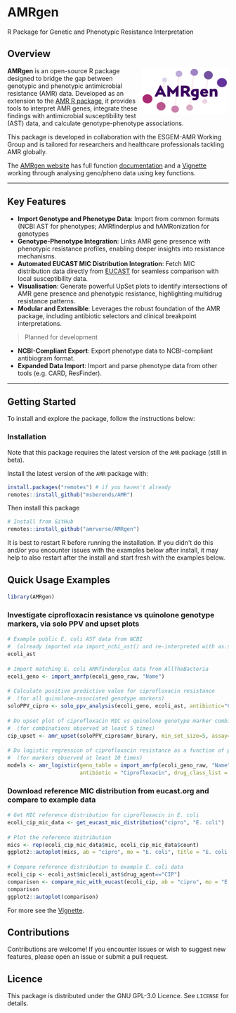 # AMRgen

R Package for Genetic and Phenotypic Resistance Interpretation 

## Overview

<img src="logo.png" width="200" align="right" alt="AMRgen">

**AMRgen** is an open-source R package designed to bridge the gap between genotypic and phenotypic antimicrobial resistance (AMR) data. Developed as an extension to the [AMR R package](https://github.com/msberends/AMR), it provides tools to interpret AMR genes, integrate these findings with antimicrobial susceptibility test (AST) data, and calculate genotype-phenotype associations.

This package is developed in collaboration with the ESGEM-AMR Working Group and is tailored for researchers and healthcare professionals tackling AMR globally.

The [AMRgen website](https://amrverse.github.io/AMRgen/index.html) has full function [documentation](https://amrverse.github.io/AMRgen/reference/index.html) and a [Vignette](https://amrverse.github.io/AMRgen/articles/AnalysingGenoPhenoData.html) working through analysing geno/pheno data using key functions.

------------------------------------------------------------------------

## Key Features

-   **Import Genotype and Phenotype Data**: Import from common formats (NCBI AST for phenotypes; AMRfinderplus and hAMRonization for genotypes
-   **Genotype-Phenotype Integration**: Links AMR gene presence with phenotypic resistance profiles, enabling deeper insights into resistance mechanisms.
-   **Automated EUCAST MIC Distribution Integration**: Fetch MIC distribution data directly from [EUCAST](https://mic.eucast.org) for seamless comparison with local susceptibility data.
-   **Visualisation**: Generate powerful UpSet plots to identify intersections of AMR gene presence and phenotypic resistance, highlighting multidrug resistance patterns.
-   **Modular and Extensible**: Leverages the robust foundation of the AMR package, including antibiotic selectors and clinical breakpoint interpretations.

> Planned for development
-   **NCBI-Compliant Export**: Export phenotype data to NCBI-compliant antibiogram format.
-   **Expanded Data Import**: Import and parse phenotype data from other tools (e.g. CARD, ResFinder).

------------------------------------------------------------------------

## Getting Started

To install and explore the package, follow the instructions below:

### Installation
Note that this package requires the latest version of the `AMR` package (still in beta).

Install the latest version of the `AMR` package with:
```r
install.packages("remotes") # if you haven't already
remotes::install_github("msberends/AMR")
```

Then install this package
```r
# Install from GitHub
remotes::install_github("amrverse/AMRgen")
```

It is best to restart R before running the installation. If you didn't do this and/or you encounter issues with the examples below after install, it may help to also restart after the install and start fresh with the examples below.

## Quick Usage Examples

```r
library(AMRgen)
```

### Investigate ciprofloxacin resistance vs quinolone genotype markers, via solo PPV and upset plots

```r
# Example public E. coli AST data from NCBI
#  (already imported via import_ncbi_ast() and re-interpreted with as.sir())
ecoli_ast

# Import matching E. coli AMRfinderplus data from AllTheBacteria
ecoli_geno <- import_amrfp(ecoli_geno_raw, "Name")

# Calculate positive predictive value for ciprofloxacin resistance
#  (for all quinolone-associated genotype markers)
soloPPV_cipro <- solo_ppv_analysis(ecoli_geno, ecoli_ast, antibiotic="Ciprofloxacin", drug_class_list=c("Quinolones"), sir_col="pheno")

# Do upset plot of ciprofloxacin MIC vs quinolone genotype marker combinations
#  (for combinations observed at least 5 times)
cip_upset <- amr_upset(soloPPV_cipro$amr_binary, min_set_size=5, assay="mic", order="value")

# Do logistic regression of ciprofloxacin resistance as a function of presence/absence of quinolone-associated markers
#  (for markers observed at least 10 times)
models <- amr_logistic(geno_table = import_amrfp(ecoli_geno_raw, "Name"), pheno_table = ecoli_ast, 
                       antibiotic = "Ciprofloxacin", drug_class_list = c("Quinolones"), maf=10)

```

### Download reference MIC distribution from eucast.org and compare to example data

```r
# Get MIC reference distribution for ciprofloxacin in E. coli
ecoli_cip_mic_data <- get_eucast_mic_distribution("cipro", "E. coli")

# Plot the reference distribution 
mics <- rep(ecoli_cip_mic_data$mic, ecoli_cip_mic_data$count)
ggplot2::autoplot(mics, ab = "cipro", mo = "E. coli", title = "E. coli cipro reference distribution")

# Compare reference distribution to example E. coli data
ecoli_cip <- ecoli_ast$mic[ecoli_ast$drug_agent=="CIP"]
comparison <- compare_mic_with_eucast(ecoli_cip, ab = "cipro", mo = "E. coli")
comparison
ggplot2::autoplot(comparison)
```

For more see the [Vignette](https://amrverse.github.io/AMRgen/articles/AnalysingGenoPhenoData.html).


## Contributions

Contributions are welcome! If you encounter issues or wish to suggest new features, please open an issue or submit a pull request.

## Licence

This package is distributed under the GNU GPL-3.0 Licence. See `LICENSE` for details.
